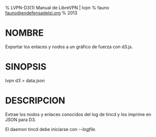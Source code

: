% LVPN-D3(1) Manual de LibreVPN | lvpn
% fauno <fauno@endefensadelsl.org>
% 2013

# NOMBRE

Exportar los enlaces y nodos a un gráfico de fuerza con d3.js.


# SINOPSIS

lvpn d3 > data.json


# DESCRIPCION

Extrae los nodos y enlaces conocidos del log de tincd y los imprime en
JSON para D3.

El daemon tincd debe iniciarse con *--logfile*.
